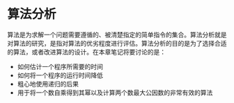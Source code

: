 # 算法分析

算法是为求解一个问题需要遵循的、被清楚指定的简单指令的集合。算法分析就是对算法的研究，是指对算法的优劣程度进行评估。算法分析的目的是为了选择合适的算法，或者改进算法的设计。在本章笔记将要讨论的是：
+ 如何估计一个程序所需要的时间
+ 如何将一个程序的运行时间降低
+ 粗心地使用递归的后果
+ 用于将一个数自乘得到其幂以及计算两个数最大公因数的非常有效的算法